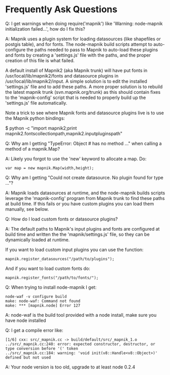 # Frequently Ask Questions

Q: I get warnings when doing require('mapnik') like 'Warning: node-mapnik initialization failed...', how do I fix this?

A: Mapnik uses a plugin system for loading datasources (like shapefiles or postgis table), and for fonts. The node-mapnik build scripts attempt to auto-configure the paths needed to pass to Mapnik to auto-load these plugins and fonts by creating a 'settings.js' file with the paths, and the proper creation of this file is what failed.

A default install of Mapnik2 (aka Mapnik trunk) will have put fonts in /usr/local/lib/mapnik2/fonts and datasource plugins in /usr/local/lib/mapnik2/input. A simple solution is to edit the installed 'settings.js' file and to add these paths. A more proper solution is to rebuild the latest mapnik trunk (svn.mapnik.org/trunk) as this should contain fixes to the 'mapnik-config' script that is needed to properly build up the 'settings.js' file automatically.

Note a trick to see where Mapnik fonts and datasource plugins live is to use the Mapnik python bindings:

$ python -c "import mapnik2;print mapnik2.fontscollectionpath,mapnik2.inputpluginspath"



Q: Why am I getting "TypeError: Object #<an Object> has no method ..." when calling a method of a mapnik.Map?
 
A: Likely you forgot to use the 'new' keyword to allocate a map. Do:

    var map = new mapnik.Map(width,height);



Q: Why am I getting "Could not create datasource. No plugin found for type ..."?

A: Mapnik loads datasources at runtime, and the node-mapnik builds scripts leverage the
'mapnik-config' program from Mapnik trunk to find these paths at build time. If this
fails or you have custom plugins you can load them manually, see below.



Q: How do I load custom fonts or datasource plugins?

A: The default paths to Mapnik's input plugins and fonts are configured at build time and
written the the 'mapnik/settings.js' file, so they can be dynamically loaded at runtime.

If you want to load custom input plugins you can use the function:

    mapnik.register_datasources("/path/to/plugins");

And if you want to load custom fonts do:

    mapnik.register_fonts("/path/to/fonts/");



Q: When trying to install node-mapnik I get:

    node-waf -v configure build
    make: node-waf: Command not found
    make: *** [mapnik.node] Error 127

A: node-waf is the build tool provided with a node install, make sure you have node installed

Q: I get a compile error like:

    [1/6] cxx: src/_mapnik.cc -> build/default/src/_mapnik_1.o
    ../src/_mapnik.cc:240: error: expected constructor, destructor, or type conversion before '(' token
    ../src/_mapnik.cc:184: warning: 'void init(v8::Handle<v8::Object>)' defined but not used

A: Your node version is too old, upgrade to at least node 0.2.4
